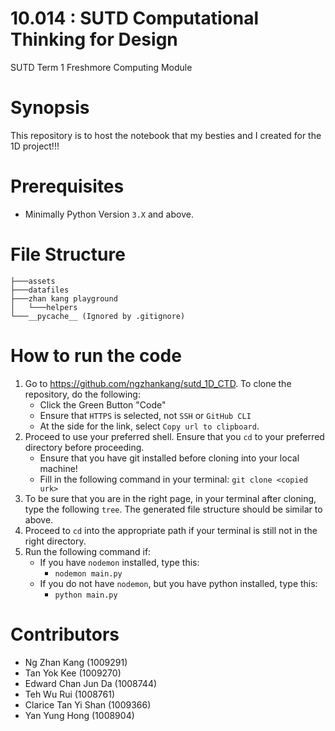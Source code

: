 # 10.014 : SUTD Computational Thinking for Design
SUTD Term 1 Freshmore Computing Module

# Synopsis

This repository is to host the notebook that my besties and I created for the 1D project!!! 

# Prerequisites
- Minimally Python Version `3.X` and above.

# File Structure
```
├───assets
├───datafiles
├───zhan kang playground
│   └───helpers
└───__pycache__ (Ignored by .gitignore)
```

# How to run the code
1. Go to https://github.com/ngzhankang/sutd_1D_CTD. To clone the repository, do the following:
    - Click the Green Button "Code"
    - Ensure that `HTTPS` is selected, not `SSH` or `GitHub CLI`
    - At the side for the link, select `Copy url to clipboard`.
2. Proceed to use your preferred shell. Ensure that you `cd` to your preferred directory before proceeding.
    - Ensure that you have git installed before cloning into your local machine!
    - Fill in the following command in your terminal: `git clone <copied urk>`
3. To be sure that you are in the right page, in your terminal after cloning, type the following `tree`. The generated file structure should be similar to above.
4. Proceed to `cd` into the appropriate path if your terminal is still not in the right directory.
5. Run the following command if:
    - If you have `nodemon` installed, type this:
        - `nodemon main.py`
    - If you do not have `nodemon`, but you have python installed, type this:
        - `python main.py`
    

# Contributors
- Ng Zhan Kang (1009291)
- Tan Yok Kee (1009270)
- Edward Chan Jun Da (1008744)
- Teh Wu Rui (1008761)
- Clarice Tan Yi Shan (1009366)
- Yan Yung Hong (1008904)